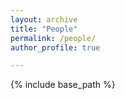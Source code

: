```yaml
---
layout: archive
title: "People"
permalink: /people/
author_profile: true

---
```



{% include base_path %}

